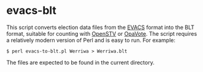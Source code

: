 # evacs-blt

This script converts election data files from the
[EVACS](http://www.softimp.com.au/evacs/) format into the BLT format,
suitable for counting with [OpenSTV](https://www.openstv.org) or
[OpaVote](https://opavote.org).  The script requires a relatively
modern version of Perl and is easy to run. For example:

`$ perl evacs-to-blt.pl Werriwa > Werriwa.blt`

The files are expected to be found in the current directory.

